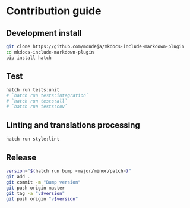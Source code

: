 # Contribution guide

## Development install

```sh
git clone https://github.com/mondeja/mkdocs-include-markdown-plugin
cd mkdocs-include-markdown-plugin
pip install hatch
```

## Test

```sh
hatch run tests:unit
# `hatch run tests:integration`
# `hatch run tests:all`
# `hatch run tests:cov`
```

## Linting and translations processing

```sh
hatch run style:lint
```

## Release

```sh
version="$(hatch run bump <major/minor/patch>)"
git add .
git commit -m "Bump version"
git push origin master
git tag -a "v$version"
git push origin "v$version"
```
